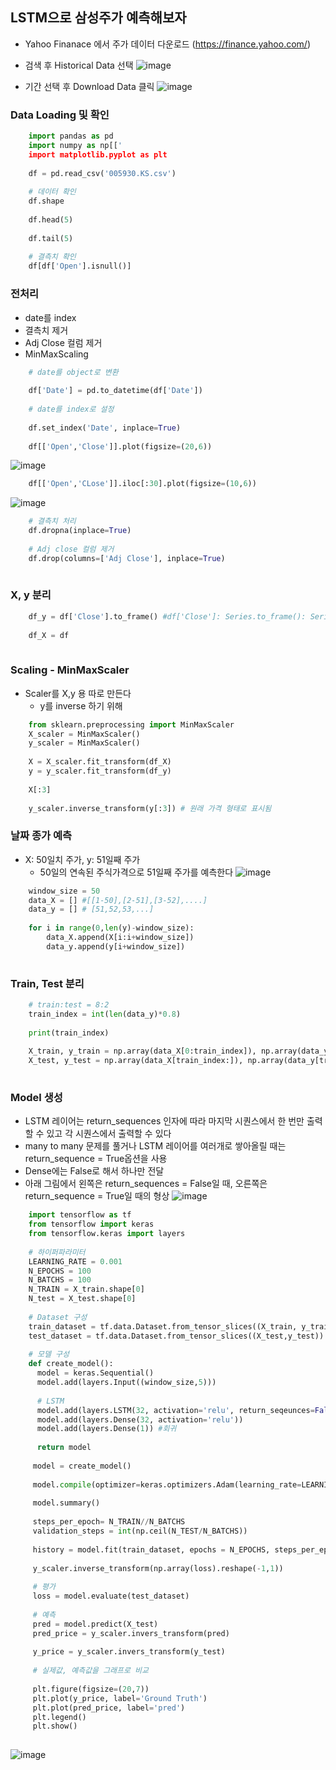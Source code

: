 ## LSTM으로 삼성주가 예측해보자

  - Yahoo Finanace 에서 주가 데이터 다운로드 (https://finance.yahoo.com/)
  - 검색 후 Historical Data 선택
 ![image](https://user-images.githubusercontent.com/76146752/116654350-e889e480-a9c3-11eb-9a52-af24dd2ef2fe.png)

  - 기간 선택 후 Download Data 클릭
![image](https://user-images.githubusercontent.com/76146752/116654370-f93a5a80-a9c3-11eb-8340-202c955961ee.png)

### Data Loading 및 확인
 
``` python
    import pandas as pd
    import numpy as np[['
    import matplotlib.pyplot as plt
    
    df = pd.read_csv('005930.KS.csv')
    
    # 데이터 확인
    df.shape
    
    df.head(5)
    
    df.tail(5)
    
    # 결측치 확인
    df[df['Open'].isnull()]
```

### 전처리

  - date를 index
  - 결측치 제거
  - Adj Close 컬럼 제거
  - MinMaxScaling

``` python
    # date를 object로 변환
    
    df['Date'] = pd.to_datetime(df['Date'])
    
    # date를 index로 설정
    
    df.set_index('Date', inplace=True)
    
    df[['Open','Close']].plot(figsize=(20,6))
```
![image](https://user-images.githubusercontent.com/76146752/116654713-b462f380-a9c4-11eb-8aa3-2cdaca6eaf53.png)

``` python
    df[['Open','CLose']].iloc[:30].plot(figsize=(10,6))
```
![image](https://user-images.githubusercontent.com/76146752/116654732-bd53c500-a9c4-11eb-8be6-46560696b38a.png)

``` python
    # 결측치 처리
    df.dropna(inplace=True)
    
    # Adj close 컬럼 제거
    df.drop(columns=['Adj Close'], inplace=True)
    
```

### X, y 분리

``` python
    df_y = df['Close'].to_frame() #df['Close']: Series.to_frame(): Series => dataframe(2차원)
    
    df_X = df
    
```

### Scaling - MinMaxScaler
  
  - Scaler를 X,y 용 따로 만든다
      - y를 inverse 하기 위해

``` python
    from sklearn.preprocessing import MinMaxScaler
    X_scaler = MinMaxScaler()
    y_scaler = MinMaxScaler()
    
    X = X_scaler.fit_transform(df_X)
    y = y_scaler.fit_transform(df_y)
    
    X[:3]
    
    y_scaler.inverse_transform(y[:3]) # 원래 가격 형태로 표시됨
```

### 날짜 종가 예측

  - X: 50일치 주가, y: 51일째 주가
      - 50일의 연속된 주식가격으로 51일째 주가를 예측한다
![image](https://user-images.githubusercontent.com/76146752/116655562-47e8f400-a9c6-11eb-92d6-4b831e787329.png)

``` python
    window_size = 50
    data_X = [] #[[1-50],[2-51],[3-52],....]
    data_y = [] # [51,52,53,...]
    
    for i in range(0,len(y)-window_size):
        data_X.append(X[i:i+window_size])
        data_y.append(y[i+window_size])
        
```

### Train, Test 분리

``` python
    # train:test = 8:2
    train_index = int(len(data_y)*0.8)
    
    print(train_index)
    
    X_train, y_train = np.array(data_X[0:train_index]), np.array(data_y[0:train_index])
    X_test, y_test = np.array(data_X[train_index:]), np.array(data_y[train_index:])
    
```

### Model 생성
  
  - LSTM 레이어는 return_sequences 인자에 따라 마지막 시퀀스에서 한 번만 출력할 수 있고 각 시퀀스에서 출력할 수 있다
  - many to many 문제를 풀거나 LSTM 레이어를 여러개로 쌓아올릴 때는 return_sequence = True옵션을 사용
  - Dense에는 False로 해서 하나만 전달
  - 아래 그림에서 왼쪽은 return_sequences = False일 때, 오른쪽은 return_sequence = True일 때의 형상
![image](https://user-images.githubusercontent.com/76146752/116657456-600e4280-a9c9-11eb-8334-a8c282330e4a.png)

``` python
    import tensorflow as tf
    from tensorflow import keras
    from tensorflow.keras import layers
    
    # 하이퍼파라미터
    LEARNING_RATE = 0.001
    N_EPOCHS = 100
    N_BATCHS = 100
    N_TRAIN = X_train.shape[0]
    N_test = X_test.shape[0]
    
    # Dataset 구성
    train_dataset = tf.data.Dataset.from_tensor_slices((X_train, y_train)).shuffle(N_TRAIN).batch(N_BATCHS, drop_remainder=True).repeat()
    test_dataset = tf.data.Dataset.from_tensor_slices((X_test,y_test)).batch(N_BATCHS)
    
    # 모델 구성
    def create_model():
      model = keras.Sequential()
      model.add(layers.Input((window_size,5)))
      
      # LSTM
      model.add(layers.LSTM(32, activation='relu', return_seqeunces=False))
      model.add(layers.Dense(32, activation='relu'))
      model.add(layers.Dense(1)) #회귀
      
      return model
     
     model = create_model()
     
     model.compile(optimizer=keras.optimizers.Adam(learning_rate=LEARNING_RATE),loss='mse')
     
     model.summary()
     
     steps_per_epoch= N_TRAIN//N_BATCHS
     validation_steps = int(np.ceil(N_TEST/N_BATCHS))
     
     history = model.fit(train_dataset, epochs = N_EPOCHS, steps_per_epoch = steps_per_epoch, validation_data = test_dataset, validation_steps = validation_steps)
     
     y_scaler.inverse_transform(np.array(loss).reshape(-1,1))
     
     # 평가
     loss = model.evaluate(test_dataset)
     
     # 예측
     pred = model.predict(X_test)
     pred_price = y_scaler.invers_transform(pred)
     
     y_price = y_scaler.invers_transform(y_test)
     
     # 실제값, 예측값을 그래프로 비교
     
     plt.figure(figsize=(20,7))
     plt.plot(y_price, label='Ground Truth')
     plt.plot(pred_price, label='pred')
     plt.legend()
     plt.show()
     
  ```
![image](https://user-images.githubusercontent.com/76146752/116659516-aadd8980-a9cc-11eb-9a24-844ed875fac7.png)




